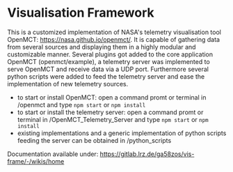 # Visualisation Framework

This is a customized implementation of NASA's telemetry visualisation tool OpenMCT: https://nasa.github.io/openmct/. It is capable of gathering data from several sources and displaying them in a highly modular and customizable manner.
Several plugins got added to the core application OpenMCT (openmct/example), a telemetry server was implemented to serve OpenMCT and receive data via a UDP port. Furthermore several python scripts were added to feed the telemetry server and ease the implementation of new telemetry sources.
- to start or install OpenMCT: open a command promt or terminal in /openmct and type `npm start` or `npm install`
- to start or install the telemetry server: open a command promt or terminal in /OpenMCT_Telemetry_Server and type `npm start` or `npm install`
- existing implementations and a generic implementation of python scripts feeding the server can be obtained in /python_scripts

Documentation available under: https://gitlab.lrz.de/ga58zos/vis-frame/-/wikis/home
